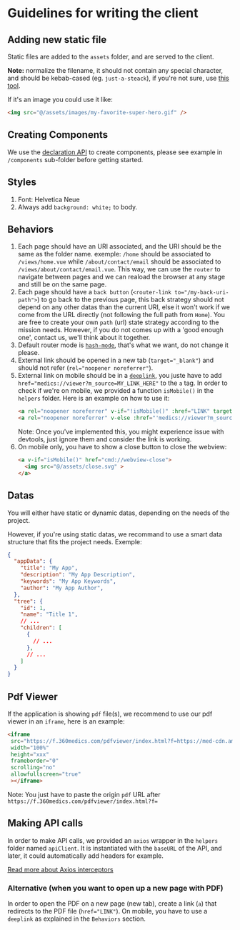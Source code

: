 # Guidelines for writing the client

## Adding new static file
Static files are added to the `assets` folder, and are served to the client.

**Note:** normalize the filename, it should not contain any special character, and should be kebab-cased (eg. `just-a-steack`), if you're not sure, use [this tool](https://slugify.online/).

If it's an image you could use it like:
```html
<img src="@/assets/images/my-favorite-super-hero.gif" />
```

## Creating Components
We use the [declaration API](https://v3.vuejs.org/api/composition-api.html) to create components, please see example in `/components` sub-folder before getting started.

## Styles
1. Font: Helvetica Neue
2. Always add `background: white;` to body.

## Behaviors
1. Each page should have an URI associated, and the URI should be the same as the folder name.
  exemple: `/home` should be associated to `/views/home.vue` while `/about/contact/email` should be associated to `/views/about/contact/email.vue`.
  This way, we can use the `router` to navigate between pages and we can reaload the browser at any stage and still be on the same page.
2. Each page should have a `back button` (`<router-link to="/my-back-uri-path">`) to go back to the previous page, this back strategy should not depend on any other datas than the current URI, else it won't work if we come from the URL directly (not following the full path from `Home`).
  You are free to create your own `path` (url) state strategy according to the mission needs. However, if you do not comes up with a 'good enough one', contact us, we'll think about it together.
3. Default router mode is [`hash-mode`](https://router.vuejs.org/guide/essentials/history-mode.html), that's what we want, do not change it please.
4. External link should be opened in a new tab (`target="_blank"`) and should not refer (`rel="noopener noreferrer"`).
5. External link on mobile should be in a [`deeplink`](https://neilpatel.com/blog/mobile-deep-linking/), you juste have to add `href="medics://viewer?m_source=MY_LINK_HERE"` to the `a` tag.
  In order to check if we're on mobile, we provided a function ```isMobile()``` in the `helpers` folder. Here is an example on how to use it:
    ```html
    <a rel="noopener noreferrer" v-if="!isMobile()" :href="LINK" target="blank">TEXTE</a>
    <a rel="noopener noreferrer" v-else :href="'medics://viewer?m_source=' + LINK">TEXTE</a>
    ```
    Note: Once you've implemented this, you might experience issue with devtools, just ignore them and consider the link is working.
5. On mobile only, you have to show a close button to close the webview:
    ```html
    <a v-if="isMobile()" href="cmd://webview-close">
      <img src="@/assets/close.svg" >
    </a>
    ```

## Datas
You will either have static or dynamic datas, depending on the needs of the project.

However, if you're using static datas, we recommand to use a smart data structure that fits the project needs. Exemple:
```json
{
  "appData": {
    "title": "My App",
    "description": "My App Description",
    "keywords": "My App Keywords",
    "author": "My App Author",
  },
  "tree": {
    "id": 1,
    "name": "Title 1",
    // ...
    "children": [
      {
        // ...
      },
      // ...
    ]
  }
}
```

## Pdf Viewer
If the application is showing `pdf` file(s), we recommend to use our pdf viewer in an `iframe`, here is an example:
```html
<iframe
 src="https://f.360medics.com/pdfviewer/index.html?f=https://med-cdn.ams3.digitaloceanspaces.com/assets/docs/dir69000-69299/69062/main-69062.pdf"
 width="100%"
 height="xxx"
 frameborder="0"
 scrolling="no"
 allowfullscreen="true"
 ></iframe>
```
Note: You just have to paste the origin `pdf` URL after `https://f.360medics.com/pdfviewer/index.html?f=`

## Making API calls
In order to make API calls, we provided an `axios` wrapper in the `helpers` folder named `apiClient`.
It is instantiated with the `baseURL` of the API, and later, it could automatically add headers for example.

[Read more about Axios interceptors](https://axios-http.com/docs/interceptors)

### Alternative (when you want to open up a new page with PDF)
In order to open the PDF on a new page (new tab), create a link (`a`) that redirects to the PDF file (`href="LINK"`). On mobile, you have to use a `deeplink` as explained in the `Behaviors` section.